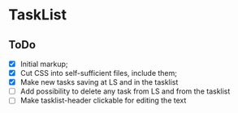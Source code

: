 # TaskList

## ToDo

- [X] Initial markup;
- [X] Cut CSS into self-sufficient files, include them;
- [X] Make new tasks saving at LS and in the tasklist
- [ ] Add possibility to delete any task from LS and from the tasklist
- [ ] Make tasklist-header clickable for editing the text
